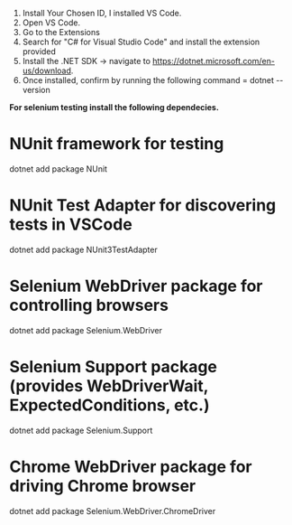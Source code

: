 1. Install Your Chosen ID, I installed VS Code.
2. Open VS Code.
3. Go to the Extensions
4. Search for "C# for Visual Studio Code" and install the extension provided
5. Install the .NET SDK -> navigate to https://dotnet.microsoft.com/en-us/download.
6. Once installed, confirm by running the following command = dotnet --version


**For selenium testing install the following dependecies.** 
# NUnit framework for testing
dotnet add package NUnit

# NUnit Test Adapter for discovering tests in VSCode
dotnet add package NUnit3TestAdapter

# Selenium WebDriver package for controlling browsers
dotnet add package Selenium.WebDriver

# Selenium Support package (provides WebDriverWait, ExpectedConditions, etc.)
dotnet add package Selenium.Support

# Chrome WebDriver package for driving Chrome browser
dotnet add package Selenium.WebDriver.ChromeDriver
